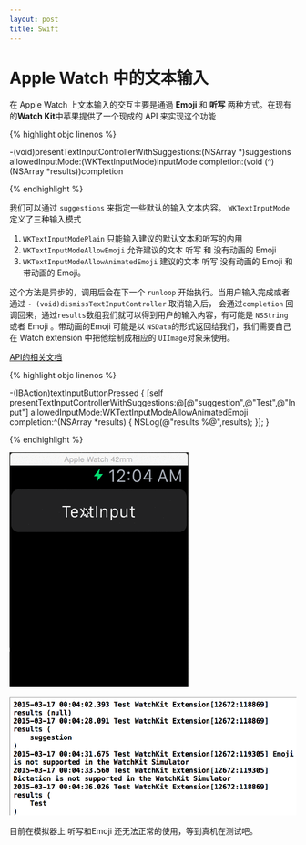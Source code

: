 ```yaml
---
layout: post
title: Swift 
---
```


# Apple Watch 中的文本输入
在 Apple Watch 上文本输入的交互主要是通過 **Emoji** 和 **听写** 两种方式。在现有的**Watch Kit**中苹果提供了一个现成的 API 来实现这个功能

{% highlight objc linenos %}

-(void)presentTextInputControllerWithSuggestions:(NSArray *)suggestions 
								 allowedInputMode:(WKTextInputMode)inputMode 
								  	   completion:(void (^)(NSArray *results))completion

{% endhighlight %}


我们可以通过 `suggestions` 来指定一些默认的输入文本内容。
`WKTextInputMode ` 定义了三种输入模式

1. `WKTextInputModePlain`  只能输入建议的默认文本和听写的内用 
2. `WKTextInputModeAllowEmoji` 允许建议的文本 听写 和 没有动画的 Emoji
3. `WKTextInputModeAllowAnimatedEmoji` 建议的文本 听写 没有动画的 Emoji 和 带动画的 Emoji。

这个方法是异步的，调用后会在下一个 `runloop` 开始执行。当用户输入完成或者通过 `- (void)dismissTextInputController` 取消输入后，   会通过`completion` 回调回来，通过`results`数组我们就可以得到用户的输入内容，有可能是 `NSString` 或者 Emoji 。带动画的Emoji 可能是以 `NSData`的形式返回给我们，我们需要自己在 Watch extension 中把他绘制成相应的 `UIImage`对象来使用。

[API的相关文档](https://developer.apple.com/library/prerelease/ios/documentation/WatchKit/Reference/WKInterfaceController_class/index.html#//apple_ref/doc/uid/TP40014957-CH1-SW28)

{% highlight objc linenos %} 

-(IBAction)textInputButtonPressed {
[self presentTextInputControllerWithSuggestions:@[@"suggestion",@"Test",@"Input"]
   								allowedInputMode:WKTextInputModeAllowAnimatedEmoji
									  completion:^(NSArray *results) {
											 NSLog(@"results %@",results);
									  }];
}

{% endhighlight %}

![Image](../image/2015/03/15/1.gif)

![Image](../image/2015/03/15/2.png)

目前在模拟器上 听写和Emoji 还无法正常的使用，等到真机在测试吧。
